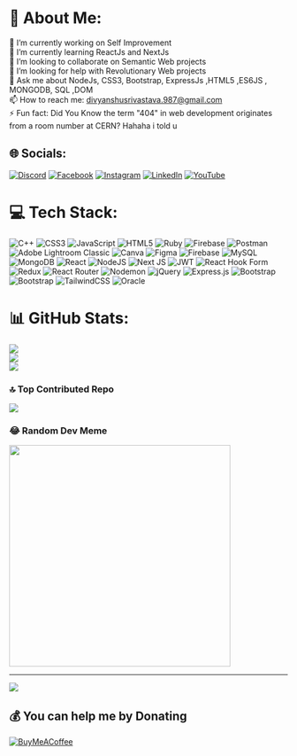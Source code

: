 # 💫 About Me:
🔭 I’m currently working on Self Improvement<br>🌱 I’m currently learning ReactJs and NextJs<br> 👯 I’m looking to collaborate on Semantic Web projects<br>🤔 I’m looking for help with Revolutionary Web projects<br>💬 Ask me about NodeJs, CSS3, Bootstrap, ExpressJs ,HTML5 ,ES6JS , MONGODB, SQL ,DOM<br>📫 How to reach me: divyanshusrivastava.987@gmail.com<br>⚡ Fun fact: Did You Know the term "404" in web development originates from a room number at CERN? Hahaha i told u


## 🌐 Socials:
[![Discord](https://img.shields.io/badge/Discord-%237289DA.svg?logo=discord&logoColor=white)](https://discord.gg/PAqxEVJt) [![Facebook](https://img.shields.io/badge/Facebook-%231877F2.svg?logo=Facebook&logoColor=white)](https://facebook.com/divyanshu.srivastava.12914) [![Instagram](https://img.shields.io/badge/Instagram-%23E4405F.svg?logo=Instagram&logoColor=white)](https://instagram.com/ddivyanshuuu/) [![LinkedIn](https://img.shields.io/badge/LinkedIn-%230077B5.svg?logo=linkedin&logoColor=white)](https://linkedin.com/in/divyanshu-srivastava-032748209/) [![YouTube](https://img.shields.io/badge/YouTube-%23FF0000.svg?logo=YouTube&logoColor=white)](https://youtube.com/@BadmeinTown) 

# 💻 Tech Stack:
![C++](https://img.shields.io/badge/c++-%2300599C.svg?style=for-the-badge&logo=c%2B%2B&logoColor=white) ![CSS3](https://img.shields.io/badge/css3-%231572B6.svg?style=for-the-badge&logo=css3&logoColor=white) ![JavaScript](https://img.shields.io/badge/javascript-%23323330.svg?style=for-the-badge&logo=javascript&logoColor=%23F7DF1E) ![HTML5](https://img.shields.io/badge/html5-%23E34F26.svg?style=for-the-badge&logo=html5&logoColor=white) ![Ruby](https://img.shields.io/badge/ruby-%23CC342D.svg?style=for-the-badge&logo=ruby&logoColor=white) ![Firebase](https://img.shields.io/badge/firebase-%23039BE5.svg?style=for-the-badge&logo=firebase) ![Postman](https://img.shields.io/badge/Postman-FF6C37?style=for-the-badge&logo=postman&logoColor=white) ![Adobe Lightroom Classic](https://img.shields.io/badge/Adobe%20Lightroom%20Classic-31A8FF.svg?style=for-the-badge&logo=Adobe%20Lightroom%20Classic&logoColor=white) ![Canva](https://img.shields.io/badge/Canva-%2300C4CC.svg?style=for-the-badge&logo=Canva&logoColor=white) ![Figma](https://img.shields.io/badge/figma-%23F24E1E.svg?style=for-the-badge&logo=figma&logoColor=white) ![Firebase](https://img.shields.io/badge/Firebase-039BE5?style=for-the-badge&logo=Firebase&logoColor=white) ![MySQL](https://img.shields.io/badge/mysql-%2300000f.svg?style=for-the-badge&logo=mysql&logoColor=white) ![MongoDB](https://img.shields.io/badge/MongoDB-%234ea94b.svg?style=for-the-badge&logo=mongodb&logoColor=white) ![React](https://img.shields.io/badge/react-%2320232a.svg?style=for-the-badge&logo=react&logoColor=%2361DAFB) ![NodeJS](https://img.shields.io/badge/node.js-6DA55F?style=for-the-badge&logo=node.js&logoColor=white) ![Next JS](https://img.shields.io/badge/Next-black?style=for-the-badge&logo=next.js&logoColor=white) ![JWT](https://img.shields.io/badge/JWT-black?style=for-the-badge&logo=JSON%20web%20tokens) ![React Hook Form](https://img.shields.io/badge/React%20Hook%20Form-%23EC5990.svg?style=for-the-badge&logo=reacthookform&logoColor=white) ![Redux](https://img.shields.io/badge/redux-%23593d88.svg?style=for-the-badge&logo=redux&logoColor=white) ![React Router](https://img.shields.io/badge/React_Router-CA4245?style=for-the-badge&logo=react-router&logoColor=white) ![Nodemon](https://img.shields.io/badge/NODEMON-%23323330.svg?style=for-the-badge&logo=nodemon&logoColor=%BBDEAD) ![jQuery](https://img.shields.io/badge/jquery-%230769AD.svg?style=for-the-badge&logo=jquery&logoColor=white) ![Express.js](https://img.shields.io/badge/express.js-%23404d59.svg?style=for-the-badge&logo=express&logoColor=%2361DAFB) ![Bootstrap](https://img.shields.io/badge/bootstrap-%238511FA.svg?style=for-the-badge&logo=bootstrap&logoColor=white) ![Bootstrap](https://img.shields.io/badge/bootstrap-%238511FA.svg?style=for-the-badge&logo=bootstrap&logoColor=white) ![TailwindCSS](https://img.shields.io/badge/tailwindcss-%2338B2AC.svg?style=for-the-badge&logo=tailwind-css&logoColor=white) ![Oracle](https://img.shields.io/badge/Oracle-F80000?style=for-the-badge&logo=oracle&logoColor=white)
# 📊 GitHub Stats:
![](https://github-readme-stats.vercel.app/api?username=varundxd&theme=dark&hide_border=false&include_all_commits=true&count_private=true)<br/>
![](https://github-readme-streak-stats.herokuapp.com/?user=varundxd&theme=dark&hide_border=false)<br/>
![](https://github-readme-stats.vercel.app/api/top-langs/?username=varundxd&theme=dark&hide_border=false&include_all_commits=true&count_private=true&layout=compact)

### 🔝 Top Contributed Repo
![](https://github-contributor-stats.vercel.app/api?username=varundxd&limit=5&theme=dark&combine_all_yearly_contributions=true)

### 😂 Random Dev Meme
<img src='https://ronreiter-meme-generator.p.rapidapi.com/meme?font_size=50&top=Top%20Text&font=Impact&bottom=Bottom%20Text&meme=Condescending-Wonka' style="height: 400px;"/>

---
[![](https://visitcount.itsvg.in/api?id=varundxd&icon=0&color=11)](https://visitcount.itsvg.in)

  ## 💰 You can help me by Donating
  [![BuyMeACoffee](https://img.shields.io/badge/Buy%20Me%20a%20Coffee-ffdd00?style=for-the-badge&logo=buy-me-a-coffee&logoColor=black)](https://buymeacoffee.com/varundxd) 

  
